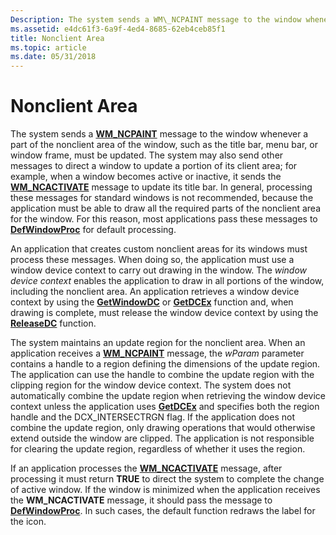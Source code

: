 ```yaml
---
Description: The system sends a WM\_NCPAINT message to the window whenever a part of the nonclient area of the window, such as the title bar, menu bar, or window frame, must be updated.
ms.assetid: e4dc61f3-6a9f-4ed4-8685-62eb4ceb85f1
title: Nonclient Area
ms.topic: article
ms.date: 05/31/2018
---
```


# Nonclient Area

The system sends a [**WM\_NCPAINT**](wm-ncpaint.md) message to the window whenever a part of the nonclient area of the window, such as the title bar, menu bar, or window frame, must be updated. The system may also send other messages to direct a window to update a portion of its client area; for example, when a window becomes active or inactive, it sends the [**WM\_NCACTIVATE**](https://msdn.microsoft.com/library/ms632633(v=VS.85).aspx) message to update its title bar. In general, processing these messages for standard windows is not recommended, because the application must be able to draw all the required parts of the nonclient area for the window. For this reason, most applications pass these messages to [**DefWindowProc**](https://msdn.microsoft.com/library/ms633572(v=VS.85).aspx) for default processing.

An application that creates custom nonclient areas for its windows must process these messages. When doing so, the application must use a window device context to carry out drawing in the window. The *window device context* enables the application to draw in all portions of the window, including the nonclient area. An application retrieves a window device context by using the [**GetWindowDC**](/windows/desktop/api/Winuser/nf-winuser-getwindowdc) or [**GetDCEx**](/windows/desktop/api/Winuser/nf-winuser-getdcex) function and, when drawing is complete, must release the window device context by using the [**ReleaseDC**](/windows/desktop/api/Winuser/nf-winuser-releasedc) function.

The system maintains an update region for the nonclient area. When an application receives a [**WM\_NCPAINT**](wm-ncpaint.md) message, the *wParam* parameter contains a handle to a region defining the dimensions of the update region. The application can use the handle to combine the update region with the clipping region for the window device context. The system does not automatically combine the update region when retrieving the window device context unless the application uses [**GetDCEx**](/windows/desktop/api/Winuser/nf-winuser-getdcex) and specifies both the region handle and the DCX\_INTERSECTRGN flag. If the application does not combine the update region, only drawing operations that would otherwise extend outside the window are clipped. The application is not responsible for clearing the update region, regardless of whether it uses the region.

If an application processes the [**WM\_NCACTIVATE**](https://msdn.microsoft.com/library/ms632633(v=VS.85).aspx) message, after processing it must return **TRUE** to direct the system to complete the change of active window. If the window is minimized when the application receives the **WM\_NCACTIVATE** message, it should pass the message to [**DefWindowProc**](https://msdn.microsoft.com/library/ms633572(v=VS.85).aspx). In such cases, the default function redraws the label for the icon.

 

 



